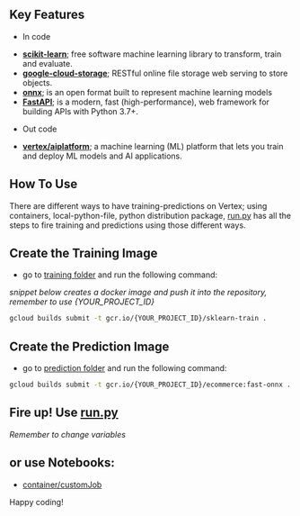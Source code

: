 ## Key Features

- In code

* [**scikit-learn**](https://scikit-learn.org/stable/); free software machine learning library to transform, train and evaluate.
* [**google-cloud-storage**](https://cloud.google.com/storage/docs/reference/libraries); RESTful online file storage web serving to store objects.
* [**onnx**](https://onnx.ai/); is an open format built to represent machine learning models
* [**FastAPI**](https://fastapi.tiangolo.com/); is a modern, fast (high-performance), web framework for building APIs with Python 3.7+.
 
 - Out code

 * [**vertex/aiplatform**](https://cloud.google.com/python/docs/reference/aiplatform/latest/google.cloud.aiplatform); a machine learning (ML) platform that lets you train and deploy ML models and AI applications.

## How To Use 

There are different ways to have training-predictions on Vertex; using containers, local-python-file, python distribution package, [run.py](./run.py) has all the steps to fire training and predictions using those different ways.

## Create the Training Image

- go to [training folder](./training) and run the following command:

*snippet below creates a docker image and push it into the repository, remember to use {YOUR_PROJECT_ID}*

```bash
gcloud builds submit -t gcr.io/{YOUR_PROJECT_ID}/sklearn-train .
```

## Create the Prediction Image

- go to [prediction folder](./prediction) and run the following command:

```bash
gcloud builds submit -t gcr.io/{YOUR_PROJECT_ID}/ecommerce:fast-onnx .
```

## Fire up! Use [run.py](./run.py)

*Remember to change variables*

## or use Notebooks:

- [container/customJob](./container.ipynb)


Happy coding!
